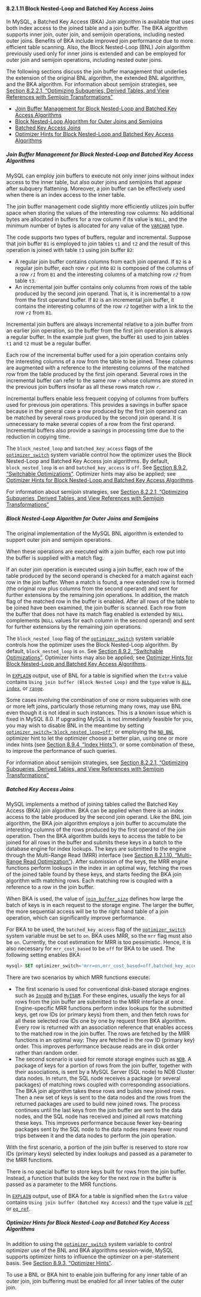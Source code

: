 
#### 8.2.1.11 Block Nested-Loop and Batched Key Access Joins



In MySQL, a Batched Key Access (BKA) Join algorithm is available that uses both index access to the joined table and a join buffer. The BKA algorithm supports inner join, outer join, and semijoin operations, including nested outer joins. Benefits of BKA include improved join performance due to more efficient table scanning. Also, the Block Nested-Loop (BNL) Join algorithm previously used only for inner joins is extended and can be employed for outer join and semijoin operations, including nested outer joins.

The following sections discuss the join buffer management that underlies the extension of the original BNL algorithm, the extended BNL algorithm, and the BKA algorithm. For information about semijoin strategies, see [Section 8.2.2.1, “Optimizing Subqueries, Derived Tables, and View References with Semijoin Transformations”](https://dev.mysql.com/doc/refman/5.7/en/semijoins.html)

- [Join Buffer Management for Block Nested-Loop and Batched Key Access Algorithms](https://dev.mysql.com/doc/refman/5.7/en/bnl-bka-optimization.html#join-buffer-management)
- [Block Nested-Loop Algorithm for Outer Joins and Semijoins](https://dev.mysql.com/doc/refman/5.7/en/bnl-bka-optimization.html#bnl-optimization)
- [Batched Key Access Joins](https://dev.mysql.com/doc/refman/5.7/en/bnl-bka-optimization.html#bka-optimization)
- [Optimizer Hints for Block Nested-Loop and Batched Key Access Algorithms](https://dev.mysql.com/doc/refman/5.7/en/bnl-bka-optimization.html#bnl-bka-optimizer-hints)

##### Join Buffer Management for Block Nested-Loop and Batched Key Access Algorithms

MySQL can employ join buffers to execute not only inner joins without index access to the inner table, but also outer joins and semijoins that appear after subquery flattening. Moreover, a join buffer can be effectively used when there is an index access to the inner table.

The join buffer management code slightly more efficiently utilizes join buffer space when storing the values of the interesting row columns: No additional bytes are allocated in buffers for a row column if its value is `NULL`, and the minimum number of bytes is allocated for any value of the [`VARCHAR`](https://dev.mysql.com/doc/refman/5.7/en/char.html) type.

The code supports two types of buffers, regular and incremental. Suppose that join buffer `B1` is employed to join tables `t1` and `t2` and the result of this operation is joined with table `t3` using join buffer `B2`:

- A regular join buffer contains columns from each join operand. If `B2` is a regular join buffer, each row *`r`* put into `B2` is composed of the columns of a row *`r1`* from `B1` and the interesting columns of a matching row *`r2`* from table `t3`.
- An incremental join buffer contains only columns from rows of the table produced by the second join operand. That is, it is incremental to a row from the first operand buffer. If `B2` is an incremental join buffer, it contains the interesting columns of the row *`r2`* together with a link to the row *`r1`* from `B1`.

Incremental join buffers are always incremental relative to a join buffer from an earlier join operation, so the buffer from the first join operation is always a regular buffer. In the example just given, the buffer `B1` used to join tables `t1` and `t2` must be a regular buffer.

Each row of the incremental buffer used for a join operation contains only the interesting columns of a row from the table to be joined. These columns are augmented with a reference to the interesting columns of the matched row from the table produced by the first join operand. Several rows in the incremental buffer can refer to the same row *`r`* whose columns are stored in the previous join buffers insofar as all these rows match row *`r`*.

Incremental buffers enable less frequent copying of columns from buffers used for previous join operations. This provides a savings in buffer space because in the general case a row produced by the first join operand can be matched by several rows produced by the second join operand. It is unnecessary to make several copies of a row from the first operand. Incremental buffers also provide a savings in processing time due to the reduction in copying time.

The `block_nested_loop` and `batched_key_access` flags of the [`optimizer_switch`](https://dev.mysql.com/doc/refman/5.7/en/server-system-variables.html#sysvar_optimizer_switch) system variable control how the optimizer uses the Block Nested-Loop and Batched Key Access join algorithms. By default, `block_nested_loop` is `on` and `batched_key_access` is `off`. See [Section 8.9.2, “Switchable Optimizations”](https://dev.mysql.com/doc/refman/5.7/en/switchable-optimizations.html). Optimizer hints may also be applied; see [Optimizer Hints for Block Nested-Loop and Batched Key Access Algorithms](https://dev.mysql.com/doc/refman/5.7/en/bnl-bka-optimization.html#bnl-bka-optimizer-hints).

For information about semijoin strategies, see [Section 8.2.2.1, “Optimizing Subqueries, Derived Tables, and View References with Semijoin Transformations”](https://dev.mysql.com/doc/refman/5.7/en/semijoins.html)

##### Block Nested-Loop Algorithm for Outer Joins and Semijoins



The original implementation of the MySQL BNL algorithm is extended to support outer join and semijoin operations.

When these operations are executed with a join buffer, each row put into the buffer is supplied with a match flag.

If an outer join operation is executed using a join buffer, each row of the table produced by the second operand is checked for a match against each row in the join buffer. When a match is found, a new extended row is formed (the original row plus columns from the second operand) and sent for further extensions by the remaining join operations. In addition, the match flag of the matched row in the buffer is enabled. After all rows of the table to be joined have been examined, the join buffer is scanned. Each row from the buffer that does not have its match flag enabled is extended by `NULL` complements (`NULL` values for each column in the second operand) and sent for further extensions by the remaining join operations.

The `block_nested_loop` flag of the [`optimizer_switch`](https://dev.mysql.com/doc/refman/5.7/en/server-system-variables.html#sysvar_optimizer_switch) system variable controls how the optimizer uses the Block Nested-Loop algorithm. By default, `block_nested_loop` is `on`. See [Section 8.9.2, “Switchable Optimizations”](https://dev.mysql.com/doc/refman/5.7/en/switchable-optimizations.html). Optimizer hints may also be applied; see [Optimizer Hints for Block Nested-Loop and Batched Key Access Algorithms](https://dev.mysql.com/doc/refman/5.7/en/bnl-bka-optimization.html#bnl-bka-optimizer-hints).

In [`EXPLAIN`](https://dev.mysql.com/doc/refman/5.7/en/explain.html) output, use of BNL for a table is signified when the `Extra` value contains `Using join buffer (Block Nested Loop)` and the `type` value is [`ALL`](https://dev.mysql.com/doc/refman/5.7/en/explain-output.html#jointype_all), [`index`](https://dev.mysql.com/doc/refman/5.7/en/explain-output.html#jointype_index), or [`range`](https://dev.mysql.com/doc/refman/5.7/en/explain-output.html#jointype_range).

Some cases involving the combination of one or more subqueries with one or more left joins, particularly those returning many rows, may use BNL even though it is not ideal in such instances. This is a known issue which is fixed in MySQL 8.0. If upgrading MySQL is not immediately feasible for you, you may wish to disable BNL in the meantime by setting [`optimizer_switch='block_nested_loop=off'`](https://dev.mysql.com/doc/refman/5.7/en/server-system-variables.html#sysvar_optimizer_switch) or employing the [`NO_BNL`](https://dev.mysql.com/doc/refman/5.7/en/optimizer-hints.html#optimizer-hints-table-level) optimizer hint to let the optimizer choose a better plan, using one or more index hints (see [Section 8.9.4, “Index Hints”](https://dev.mysql.com/doc/refman/5.7/en/index-hints.html)), or some combination of these, to improve the performance of such queries.

For information about semijoin strategies, see [Section 8.2.2.1, “Optimizing Subqueries, Derived Tables, and View References with Semijoin Transformations”](https://dev.mysql.com/doc/refman/5.7/en/semijoins.html)

##### Batched Key Access Joins



MySQL implements a method of joining tables called the Batched Key Access (BKA) join algorithm. BKA can be applied when there is an index access to the table produced by the second join operand. Like the BNL join algorithm, the BKA join algorithm employs a join buffer to accumulate the interesting columns of the rows produced by the first operand of the join operation. Then the BKA algorithm builds keys to access the table to be joined for all rows in the buffer and submits these keys in a batch to the database engine for index lookups. The keys are submitted to the engine through the Multi-Range Read (MRR) interface (see [Section 8.2.1.10, “Multi-Range Read Optimization”](https://dev.mysql.com/doc/refman/5.7/en/mrr-optimization.html)). After submission of the keys, the MRR engine functions perform lookups in the index in an optimal way, fetching the rows of the joined table found by these keys, and starts feeding the BKA join algorithm with matching rows. Each matching row is coupled with a reference to a row in the join buffer.

When BKA is used, the value of [`join_buffer_size`](https://dev.mysql.com/doc/refman/5.7/en/server-system-variables.html#sysvar_join_buffer_size) defines how large the batch of keys is in each request to the storage engine. The larger the buffer, the more sequential access will be to the right hand table of a join operation, which can significantly improve performance.

For BKA to be used, the `batched_key_access` flag of the [`optimizer_switch`](https://dev.mysql.com/doc/refman/5.7/en/server-system-variables.html#sysvar_optimizer_switch) system variable must be set to `on`. BKA uses MRR, so the `mrr` flag must also be `on`. Currently, the cost estimation for MRR is too pessimistic. Hence, it is also necessary for `mrr_cost_based` to be `off` for BKA to be used. The following setting enables BKA:

```sql
mysql> SET optimizer_switch='mrr=on,mrr_cost_based=off,batched_key_access=on';
```

There are two scenarios by which MRR functions execute:

- The first scenario is used for conventional disk-based storage engines such as [`InnoDB`](https://dev.mysql.com/doc/refman/5.7/en/innodb-storage-engine.html) and [`MyISAM`](https://dev.mysql.com/doc/refman/5.7/en/myisam-storage-engine.html). For these engines, usually the keys for all rows from the join buffer are submitted to the MRR interface at once. Engine-specific MRR functions perform index lookups for the submitted keys, get row IDs (or primary keys) from them, and then fetch rows for all these selected row IDs one by one by request from BKA algorithm. Every row is returned with an association reference that enables access to the matched row in the join buffer. The rows are fetched by the MRR functions in an optimal way: They are fetched in the row ID (primary key) order. This improves performance because reads are in disk order rather than random order.
- The second scenario is used for remote storage engines such as [`NDB`](https://dev.mysql.com/doc/refman/5.7/en/mysql-cluster.html). A package of keys for a portion of rows from the join buffer, together with their associations, is sent by a MySQL Server (SQL node) to NDB Cluster data nodes. In return, the SQL node receives a package (or several packages) of matching rows coupled with corresponding associations. The BKA join algorithm takes these rows and builds new joined rows. Then a new set of keys is sent to the data nodes and the rows from the returned packages are used to build new joined rows. The process continues until the last keys from the join buffer are sent to the data nodes, and the SQL node has received and joined all rows matching these keys. This improves performance because fewer key-bearing packages sent by the SQL node to the data nodes means fewer round trips between it and the data nodes to perform the join operation.

With the first scenario, a portion of the join buffer is reserved to store row IDs (primary keys) selected by index lookups and passed as a parameter to the MRR functions.

There is no special buffer to store keys built for rows from the join buffer. Instead, a function that builds the key for the next row in the buffer is passed as a parameter to the MRR functions.

In [`EXPLAIN`](https://dev.mysql.com/doc/refman/5.7/en/explain.html) output, use of BKA for a table is signified when the `Extra` value contains `Using join buffer (Batched Key Access)` and the `type` value is [`ref`](https://dev.mysql.com/doc/refman/5.7/en/explain-output.html#jointype_ref) or [`eq_ref`](https://dev.mysql.com/doc/refman/5.7/en/explain-output.html#jointype_eq_ref).

##### Optimizer Hints for Block Nested-Loop and Batched Key Access Algorithms

In addition to using the [`optimizer_switch`](https://dev.mysql.com/doc/refman/5.7/en/server-system-variables.html#sysvar_optimizer_switch) system variable to control optimizer use of the BNL and BKA algorithms session-wide, MySQL supports optimizer hints to influence the optimizer on a per-statement basis. See [Section 8.9.3, “Optimizer Hints”](https://dev.mysql.com/doc/refman/5.7/en/optimizer-hints.html).

To use a BNL or BKA hint to enable join buffering for any inner table of an outer join, join buffering must be enabled for all inner tables of the outer join.
